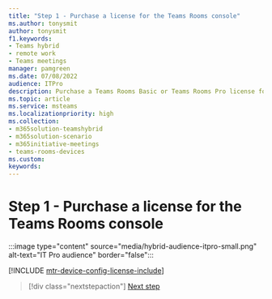 ```yaml
---
title: "Step 1 - Purchase a license for the Teams Rooms console"
ms.author: tonysmit
author: tonysmit
f1.keywords:
- Teams hybrid
- remote work
- Teams meetings
manager: pamgreen
ms.date: 07/08/2022
audience: ITPro
description: Purchase a Teams Rooms Basic or Teams Rooms Pro license for use with Teams Rooms devices.
ms.topic: article
ms.service: msteams
ms.localizationpriority: high
ms.collection:
- m365solution-teamshybrid
- m365solution-scenario
- m365initiative-meetings
- teams-rooms-devices
ms.custom: 
keywords: 
---
```


# Step 1 - Purchase a license for the Teams Rooms console

:::image type="content" source="media/hybrid-audience-itpro-small.png" alt-text="IT Pro audience" border="false":::

[!INCLUDE [mtr-device-config-license-include](includes/mtr-device-config-license-include.md)]

> [!div class="nextstepaction"]
> [Next step](hybrid-meetings-device-config-account.md)
